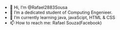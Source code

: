 - 👋 Hi, I’m @Rafael2883Sousa
- 👀 I’m a dedicated student of Computing Engenieer.
- 🌱 I’m currently learning java, javaScipt, HTML & CSS
- 📫 How to reach me: Rafael Souza(Facebook)


